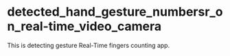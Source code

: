 # detected_hand_gesture_numbersr_on_real-time_video_camera
This is detecting gesture Real-Time fingers counting app.
